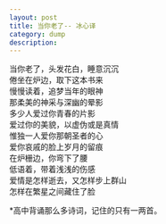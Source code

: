 ```yaml
---
layout: post
title: 当你老了-- 冰心译
category: dump
description:  
---
```


当你老了，头发花白，睡意沉沉  
倦坐在炉边，取下这本书来  
慢慢读着，追梦当年的眼神  
那柔美的神采与深幽的晕影  
多少人爱过你青春的片影  
爱过你的美貌，以虚伪或是真情  
 惟独一人爱你那朝圣者的心  
爱你哀戚的脸上岁月的留痕  
在炉栅边，你弯下了腰  
低语着，带着浅浅的伤感  
爱情是怎样逝去，又怎样步上群山  
怎样在繁星之间藏住了脸  


*高中背诵那么多诗词，记住的只有一两首。
